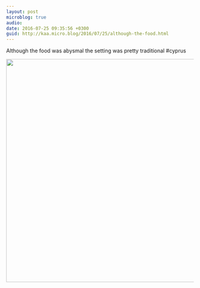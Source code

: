 ```yaml
---
layout: post
microblog: true
audio: 
date: 2016-07-25 09:35:56 +0300
guid: http://kaa.micro.blog/2016/07/25/although-the-food.html
---
```

Although the food was abysmal the setting was pretty traditional #cyprus

<img src="http://www.kaa.bz/uploads/2018/e8517dc2e0.jpg" width="600" height="600" />
